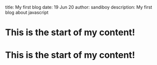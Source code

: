 title: My first blog
date: 19 Jun 20
author: sandiboy
description: My first blog about javascript


# This is the start of my content!
# This is the start of my content!